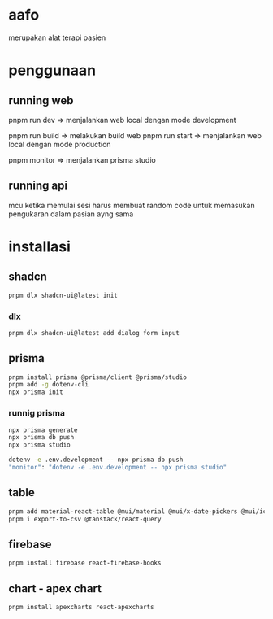 # aafo

merupakan alat terapi pasien

# penggunaan

## running web

pnpm run dev => menjalankan web local dengan mode development

pnpm run build => melakukan build web
pnpm run start => menjalankan web local dengan mode production

pnpm monitor => menjalankan prisma studio

## running api

mcu ketika memulai sesi harus membuat random code untuk memasukan pengukaran dalam pasian ayng sama

# installasi

## shadcn

```bash
pnpm dlx shadcn-ui@latest init
```

### dlx

```bash
pnpm dlx shadcn-ui@latest add dialog form input

```

## prisma

```bash
pnpm install prisma @prisma/client @prisma/studio
pnpm add -g dotenv-cli
npx prisma init
```

### runnig prisma

```bash
npx prisma generate
npx prisma db push
npx prisma studio

dotenv -e .env.development -- npx prisma db push
"monitor": "dotenv -e .env.development -- npx prisma studio"
```

## table

```bash
pnpm add material-react-table @mui/material @mui/x-date-pickers @mui/icons-material @emotion/react @emotion/styled
pnpm i export-to-csv @tanstack/react-query

```

## firebase

```bash
pnpm install firebase react-firebase-hooks
```

## chart - apex chart

```bash
pnpm install apexcharts react-apexcharts
```
